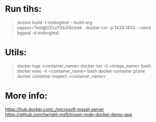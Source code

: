 # Run tihs:
>docker build -t msbogtest --build-arg sapass=Test@UZzuYXb2iSnzwk .
>docker run -p 1433:1433 --name bggsql -d msbogtest

# Utils:
>docker logs <container_name>
>docker run -it <image_name> bash
>docker exec -it <container_name> bash
>docker container prune
>docker container inspect <container_name>


# More info: 
https://hub.docker.com/_/microsoft-mssql-server
https://github.com/twright-msft/mssql-node-docker-demo-app
